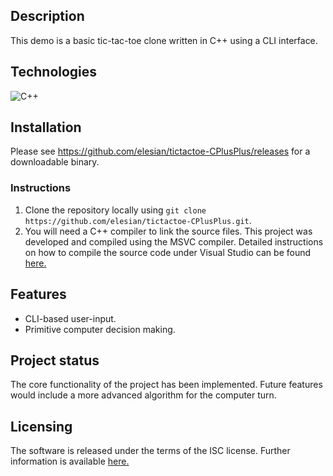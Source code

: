 ## Description

This demo is a basic tic-tac-toe clone written in C++ using a CLI interface.

## Technologies

![C++](https://img.shields.io/badge/c++-%2300599C.svg?style=for-the-badge&logo=c%2B%2B&logoColor=white)

## Installation

Please see https://github.com/elesian/tictactoe-CPlusPlus/releases for a downloadable binary.

### Instructions

1. Clone the repository locally using `git clone https://github.com/elesian/tictactoe-CPlusPlus.git`.
2. You will need a C++ compiler to link the source files. This project was developed and compiled using the MSVC compiler. Detailed instructions on how to compile the source code under Visual Studio can be found <a href ="https://docs.microsoft.com/en-us/cpp/build/walkthrough-compiling-a-native-cpp-program-on-the-command-line?view=msvc-170">here.</a>

## Features 

- CLI-based user-input.
- Primitive computer decision making.

## Project status

The core functionality of the project has been implemented. Future features would include a more advanced algorithm for the computer turn. 

## Licensing

The software is released under the terms of the ISC license. Further information is available <a href="https://opensource.org/licenses/ISC">here.</a>
